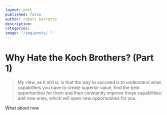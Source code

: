 ```yaml
---
layout: post
published: false
author: robert barretto
description:
categories:  
image: "/img/posts/ "
---
```


# Why Hate the Koch Brothers? (Part 1)

> My view, as it still is, is that the way to succeed is to understand what capabilities you have to create superior value, find the best opportunities for them and then constantly improve those capabilities; add new ones, which will open new opportunities for you.

What about now
